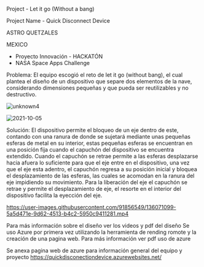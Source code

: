 Project - Let it go (Without a bang)

Project Name - Quick Disconnect Device

ASTRO QUETZALES

MEXICO

- Proyecto Innovación -  HACKATÓN
- NASA Space Apps Challenge

Problema:
El equipo escogió el reto de let it go (without bang), el cual plantea el diseño de un dispositivo que separe dos elementos de la nave, considerando dimensiones pequeñas y que pueda ser reutilizables y no destructivo.

![unknown4](https://user-images.githubusercontent.com/91856549/136069029-d07283ed-073b-4b1a-a7ea-8c3110ec50c8.png) 

![2021-10-05](https://user-images.githubusercontent.com/91856549/136070957-6e8d9949-acf5-4e15-8813-73587c85d841.png)


Solución:
El dispositivo permite el bloqueo de un eje dentro de este, contando con una ranura de donde se sujetará mediante unas pequeñas esferas de metal en su interior, estas pequeñas esferas se encuentran en una posición fija cuando el capuchón del dispositivo se encuentra extendido. Cuando el capuchón se retrae permite a las esferas desplazarse hacia afuera lo suficiente para que el eje entre en el dispositivo, una vez que el eje esta adentro, el capuchón regresa a su posición inicial y bloquea el desplazamiento de las esferas, las cuales se acomodan en la ranura del eje impidiendo su movimiento. Para la liberación del eje el capuchón se retrae y permite el desplazamiento de eje, el resorte en el interior del dispositivo facilita la eyección del eje.



https://user-images.githubusercontent.com/91856549/136071099-5a5d471e-9d62-4513-b4c2-5950c9411281.mp4



Para más información sobre el diseño ver los videos y pdf del diseño
Se uso Azure por primera vez utilizando la herramienta de rending romote y la creación de una pagina web. 
 Para más información ver pdf uso de azure
 
Se anexa pagina web de azure para información general del equipo y proyecto 
https://quickdisconectiondevice.azurewebsites.net/

